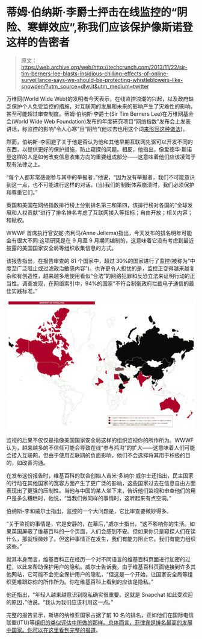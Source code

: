 # 蒂姆·伯纳斯·李爵士抨击在线监控的“阴险、寒蝉效应”,称我们应该保护像斯诺登这样的告密者

> 原文：<https://web.archive.org/web/http://techcrunch.com/2013/11/22/sir-tim-berners-lee-blasts-insidious-chilling-effects-of-online-surveillance-says-we-should-be-protecting-whistleblowers-like-snowden/?utm_source=dlvr.it&utm_medium=twitter>

万维网(World Wide Web)的发明者今天表示，在线监控浪潮的兴起，以及政府缺乏保护个人免受监控的措施，对互联网的发展和未来的影响产生了灾难性的影响，甚至可能超过审查制度。蒂姆·伯纳斯·李爵士(Sir Tim Berners Lee)在万维网基金会(World Wide Web Foundation)发布的年度研究项目“网络指数”发布会上发表讲话，称监控的影响“令人心寒”且“阴险”(他过去也用这个词[来形容这种做法](https://web.archive.org/web/20230129214222/http://www.thetimes.co.uk/tto/technology/internet/article3800472.ece))。

然而，伯纳斯-李回避了关于他是否认为他和其他早期互联网先驱可以开发不同的东西，以提供更好的保护措施，防止窥探的问题。相反，他指出，像爱德华·斯诺登这样的人是如何改变信息收集方向的重要组成部分——这意味着他们应该凌驾于现有法律之上。

“每个人都非常感谢参与其中的举报者，”他说，“因为没有举报者，我们不可能意识到这一点，也不可能进行这样的对话。(当)我们的制衡体系崩溃时，我们必须保护和尊重它们。”

英国和美国在网络指数排行榜上分别排名第三和第四，该排行榜对各国的“全球发展和人权贡献”进行了排名排名考虑了互联网接入等指标；自由开放；相关内容；和赋权。

WWWF 首席执行官安妮·杰利马(Anne Jellema)指出，今天发布的排名明年可能会有很大不同:这项研究是在 9 月至 9 月期间编制的，这意味着它没有考虑到最近披露的美国国家安全局等组织收集信息的方式。

该报告指出，在报告审查的 81 个国家中，超过 30%的国家进行了监控(被称为“中度至广泛阻止或过滤政治敏感内容”)。也许更令人担忧的是，监控正变得越来越复杂和有创造性，越来越多地使用看似“合法”的网络犯罪和反恐立法来证明行动的正当性。调查发现，在网络索引中，94%的国家“不符合制衡政府拦截电子通信的最佳实践标准。”

![surveillance report](img/87731c6205f5ad30b87cf3f05f353055.png)

监视的后果不仅仅是指像美国国家安全局这样的组织监视你的所作所为。WWWF 认为，越来越多的不信任可能会导致在线“参与鸿沟”的扩大——这意味着人们可能会接入互联网，但由于使用互联网的负面影响，他们不会选择将其用于积极的目的，如改善沟通。

在发布这份报告时，维基百科的联合创始人吉米·多纳尔·威尔士还指出，民主国家的行动在其他国家的宽容方面产生了更广泛的影响，这些国家过去在信息自由方面表现出了更强的压制性。当他与中国的某人坐下来，告诉他们监视和审查他们的用户是多么糟糕时，他说，“当我们做同样的事情时，这听起来有点空洞。”

伯纳斯-李和威尔士指出，监控的一个大问题是，它比审查要微妙得多。

“关于监视的事情是，它是安静的，在幕后，”威尔士指出。“这不影响你的生活。如果英国屏蔽了维基百科的一个页面，人们会感到不安。但如果你只是窥探人们在读什么，那就很微妙了。但这种事情正在发生，我们有能力阻止它。我们有能力组织这些。”

就其本身而言，维基百科正在经历一个对不同语言的维基百科页面进行加密的过程，以此来帮助保护用户的隐私。威尔士告诉我，由于维基百科页面链接到许多其他网站，它可能不会完全保护用户的隐私，“但这是一个开始，让国家安全局等组织更难跟踪你的所作所为。你在维基百科上看到的应该是隐私。”

他还指出，“年轻人越来越意识到隐私确实很重要。这就是 Snapchat 如此受欢迎的原因，”他说。“我认为我们应该利用这一点。”

完整的报告显示，斯堪的纳维亚国家占据了前 10 名的排名，正如他们在国际电信联盟(ITU)等[组织的类似评估中所做的那样。总体而言，菲律宾是排名最高的发展中国家。你可以在这里看到完整的报道](https://web.archive.org/web/20230129214222/https://techcrunch.com/2013/10/07/itu-6-8b-mobile-subs-by-end-of-2013-nearly-as-many-people-as-there-are-on-earth-2-7b-on-any-kind-of-internet/)。